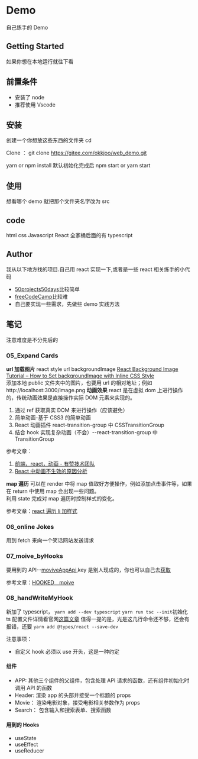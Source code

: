 # Demo

自己练手的 Demo

## Getting Started

如果你想在本地运行就往下看

## 前置条件

- 安装了 node
- 推荐使用 Vscode

## 安装

创建一个你想放这些东西的文件夹 cd <folder-name>

Clone ： git clone https://gitee.com/okkjoo/web_demo.git

yarn or npm install 默认初始化完成后 npm start or yarn start

## 使用

想看哪个 demo 就把那个文件夹名字改为 src

## code

html css Javascript React 全家桶后面的有 typescript

## Author

我从以下地方找的项目.自己用 react 实现一下,或者是一些 react 相关练手的小代码

- [50projects50days](https://github.com/bradtraversy/50projects50days)比较简单
- [freeCodeCamp](https://chinese.freecodecamp.org/learn/front-end-libraries/#front-end-libraries-projects)比较难
- 自己要实现一些需求，先做些 demo 实践方法

## 笔记

注意难度是不分先后的

### 05_Expand Cards

**url 加载图片** react style url backgroundImage [React Background Image Tutorial – How to Set backgroundImage with Inline CSS Style](https://www.freecodecamp.org/news/react-background-image-tutorial-how-to-set-backgroundimage-with-inline-css-style/)<br> 添加本地 public 文件夹中的图片，也要用 url 的相对地址；例如 http://localhost:3000/image.png **动画效果** react 是在虚拟 dom 上进行操作的，传统动画效果是直接操作实际 DOM 元素来实现的。

1. 通过 ref 获取真实 DOM 来进行操作（应该避免）
2. 简单动画-基于 CSS3 的简单动画
3. React 动画插件 react-transition-group 中 CSSTransitionGroup
4. 结合 hook 实现复杂动画（不会）--react-transition-group 中 TransitionGroup

参考文章：

1.  [前端，react，动画 - 有赞技术团队](https://tech.youzan.com/react-animations/)
2.  [React 中动画不生效的原因分析](https://m.php.cn/article/406769.html)

**map 遍历** 可以在 render 中将 map 值取好方便操作，例如添加点击事件等，如果在 return 中使用 map 会出现一些问题。<br> 利用 state 完成对 map 遍历时控制样式的变化。

参考文章：[react 遍历 li 加样式](https://blog.csdn.net/knowledge_bird/article/details/88886731)

### 06_online Jokes

用到 fetch 来向一个笑话网站发送请求

### 07_moive_byHooks

要用到的 API--[moviveAppApi](http://www.omdbapi.com/),key 是别人现成的，你也可以自己去[获取](http://www.omdbapi.com/apikey.aspx)

参考文章：[HOOKED＿moive](https://www.freecodecamp.org/news/how-to-build-a-movie-search-app-using-react-hooks-24eb72ddfaf7/)

### 08_handWriteMyHook

新加了 typescript， `yarn add --dev typescript` `yarn run tsc --init`初始化 ts 配置文件详情看官网[这篇文章](https://zh-hans.reactjs.org/docs/static-type-checking.html#using-typescript-with-create-react-app) 值得一提的是，光是这几行命令还不够，还会有报错，还要 `yarn add @types/react --save-dev`

注意事项：

- 自定义 hook 必须以 use 开头，这是一种约定

#### 组件

- APP: 其他三个组件的父组件，包含处理 API 请求的函数，还有组件初始化时调用 API 的函数
- Header: 渲染 app 的头部并接受一个标题的 props
- Movie： 渲染电影对象，接受电影相关参数作为 props
- Search： 包含输入和搜索表单、搜索函数

#### 用到的 Hooks

- useState
- useEffect
- useReducer
